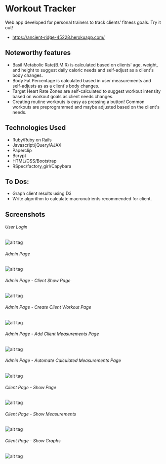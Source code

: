 # Workout Tracker

Web app developed for personal trainers to track clients’ fitness goals.
Try it out!
* https://ancient-ridge-45228.herokuapp.com/

## Noteworthy features

* Basil Metabolic Rate(B.M.R) is calculated based on clients' age, weight, and height to suggest daily caloric needs  and self-adjust as a client's body changes.
* Body Fat Percentage is calculated based in user measurements and self-adjusts as as a client's body changes.
* Target Heart Rate Zones are self-calculated to suggest workout intensity based on workout goals as client needs changes.
* Creating routine workouts is easy as pressing a button! Common workouts are preprogrammed and maybe adjusted based on the client's needs. 

## Technologies Used

* Ruby/Ruby on Rails
* Javascript/jQuery/AJAX
* Paperclip
* Bcrypt
* HTML/CSS/Bootstrap
* RSpec/factory_girl/Capybara

## To Dos:

* Graph client results using D3
* Write algorithm to calculate macronutrients recommended for client.

## Screenshots
###### User Login
![alt tag](/user-login.png)
###### Admin Page
![alt tag](/admin.png)
###### Admin Page - Client Show Page
![alt tag](/admin-cs.png)
###### Admin Page - Create Client Workout Page
![alt tag](/admin-cr.png)
###### Admin Page - Add Client Measurements Page
![alt tag](/admin-am.png)
###### Admin Page - Automate Calculated Measurements Page
![alt tag](/admin-cm.png)
###### Client Page - Show Page
![alt tag](/profile.png)
###### Client Page - Show Measurements
![alt tag](/profile-ms.png)
###### Client Page - Show Graphs
![alt tag](/profile-gs.png)
